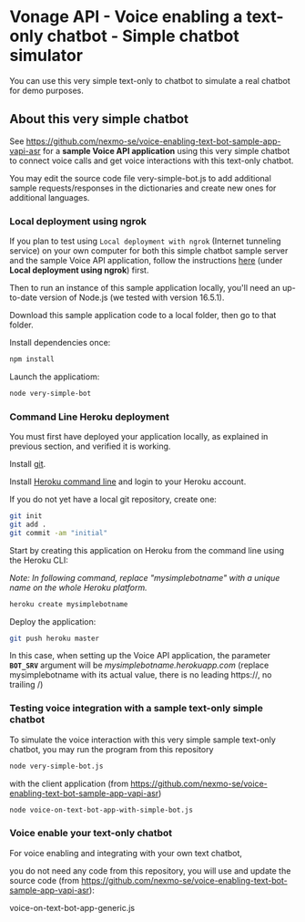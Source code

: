 # Vonage API - Voice enabling a text-only chatbot - Simple chatbot simulator

You can use this very simple text-only to chatbot to simulate a real chatbot for demo purposes.


## About this very simple chatbot

See https://github.com/nexmo-se/voice-enabling-text-bot-sample-app-vapi-asr for a **sample Voice API application** using this very simple chatbot to connect voice calls and get voice interactions with this text-only chatbot.

You may edit the source code file very-simple-bot.js to add additional sample requests/responses in the dictionaries and create new ones for additional languages.

### Local deployment using ngrok

If you plan to test using `Local deployment with ngrok` (Internet tunneling service) on your own computer for both this simple chatbot sample server and the sample Voice API application, follow the instructions [here](https://github.com/nexmo-se/voice-enabling-text-bot-sample-app-vapi-asr#local-deployment-using-ngrok) (under **Local deployment using ngrok**) first.

Then to run an instance of this sample application locally, you'll need an up-to-date version of Node.js (we tested with version 16.5.1).

Download this sample application code to a local folder, then go to that folder.

Install dependencies once:
```bash
npm install
```

Launch the applicatiom:
```bash
node very-simple-bot
```

### Command Line Heroku deployment

You must first have deployed your application locally, as explained in previous section, and verified it is working.

Install [git](https://git-scm.com/downloads).

Install [Heroku command line](https://devcenter.heroku.com/categories/command-line) and login to your Heroku account.

If you do not yet have a local git repository, create one:</br>
```bash
git init
git add .
git commit -am "initial"
```

Start by creating this application on Heroku from the command line using the Heroku CLI:

*Note: In following command, replace "mysimplebotname" with a unique name on the whole Heroku platform.*

```bash
heroku create mysimplebotname
```

Deploy the application:

```bash
git push heroku master
```

In this case, when setting up the Voice API application, the parameter **`BOT_SRV`** argument will be
*mysimplebotname.herokuapp.com* (replace mysimplebotname with its actual value, there is no leading https://, no trailing /)


### Testing voice integration with a sample text-only simple chatbot 

To simulate the voice interaction with this very simple sample text-only chatbot, you may run the program from this repository 
```bash
node very-simple-bot.js
```
with the client application (from https://github.com/nexmo-se/voice-enabling-text-bot-sample-app-vapi-asr)
```bash 
node voice-on-text-bot-app-with-simple-bot.js
```

### Voice enable your text-only chatbot 

For voice enabling and integrating with your own text chatbot,

you do not need any code from this repository, you will use and update the source code (from https://github.com/nexmo-se/voice-enabling-text-bot-sample-app-vapi-asr):</br>

voice-on-text-bot-app-generic.js


